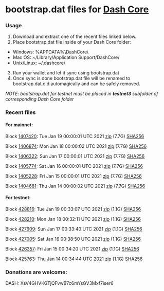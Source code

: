 # bootstrap.dat files for [Dash Core](https://github.com/dashpay/dash)

### Usage

1. Download and extract one of the recent files linked below.
2. Place bootstrap.dat file inside of your Dash Core folder:
 - Windows: %APPDATA%\DashCore\
 - Mac OS: ~/Library/Application Support/DashCore/
 - Unix/Linux: ~/.dashcore/
3. Run your wallet and let it sync using bootstrap.dat
4. Once sync is done bootstrap.dat file will be renamed to bootstrap.dat.old automagically and can be safely removed.

_NOTE: bootstrap.dat for testnet must be placed in **testnet3** subfolder of corresponding Dash Core folder_

### Recent files

#### For mainnet:

Block [1407420](https://insight.dash.org/insight/block/00000000000000191890ce40ea4d0fb856e77056cb3e0111da501e049b1c03ab): Tue Jan 19 00:00:01 UTC 2021 [zip](https://dash-bootstrap.ams3.digitaloceanspaces.com/mainnet/2021-01-19/bootstrap.dat.zip) (7.7G) [SHA256](https://dash-bootstrap.ams3.digitaloceanspaces.com/mainnet/2021-01-19/sha256.txt)

Block [1406874](https://insight.dash.org/insight/block/000000000000000e0e20375bf965df13b6782cf2bafa35987bce4ded19734964): Mon Jan 18 00:00:02 UTC 2021 [zip](https://dash-bootstrap.ams3.digitaloceanspaces.com/mainnet/2021-01-18/bootstrap.dat.zip) (7.7G) [SHA256](https://dash-bootstrap.ams3.digitaloceanspaces.com/mainnet/2021-01-18/sha256.txt)

Block [1406322](https://insight.dash.org/insight/block/0000000000000018ec417be2d5f6ff155bf9374f83e752174f04398980288132): Sun Jan 17 00:00:01 UTC 2021 [zip](https://dash-bootstrap.ams3.digitaloceanspaces.com/mainnet/2021-01-17/bootstrap.dat.zip) (7.7G) [SHA256](https://dash-bootstrap.ams3.digitaloceanspaces.com/mainnet/2021-01-17/sha256.txt)

Block [1405774](https://insight.dash.org/insight/block/0000000000000002252972593705edf09dae8959cdccba170f3cbaf85c65f89c): Sat Jan 16 00:00:01 UTC 2021 [zip](https://dash-bootstrap.ams3.digitaloceanspaces.com/mainnet/2021-01-16/bootstrap.dat.zip) (7.7G) [SHA256](https://dash-bootstrap.ams3.digitaloceanspaces.com/mainnet/2021-01-16/sha256.txt)

Block [1405228](https://insight.dash.org/insight/block/0000000000000009c8243b3ed2f7f76e1fa8f2b2fad62551bbe6c9e54731af36): Fri Jan 15 00:00:01 UTC 2021 [zip](https://dash-bootstrap.ams3.digitaloceanspaces.com/mainnet/2021-01-15/bootstrap.dat.zip) (7.7G) [SHA256](https://dash-bootstrap.ams3.digitaloceanspaces.com/mainnet/2021-01-15/sha256.txt)

Block [1404681](https://insight.dash.org/insight/block/0000000000000001c462fa7c0ad6cb80a9b148560939e5a3bc8c71dac3eb7355): Thu Jan 14 00:00:02 UTC 2021 [zip](https://dash-bootstrap.ams3.digitaloceanspaces.com/mainnet/2021-01-14/bootstrap.dat.zip) (7.7G) [SHA256](https://dash-bootstrap.ams3.digitaloceanspaces.com/mainnet/2021-01-14/sha256.txt)


#### For testnet:

Block [428816](https://testnet-insight.dashevo.org/insight/block/00000198bed5b8619b44cf4675276857f1d4be4c93a1e72b8ea055e060cc2ce5): Tue Jan 19 00:33:07 UTC 2021 [zip](https://dash-bootstrap.ams3.digitaloceanspaces.com/testnet/2021-01-19/bootstrap.dat.zip) (1.1G) [SHA256](https://dash-bootstrap.ams3.digitaloceanspaces.com/testnet/2021-01-19/sha256.txt)

Block [428210](https://testnet-insight.dashevo.org/insight/block/000002cdafe874720175c886ac39078e27592283afeb2b3b1b4fa0ed9a454113): Mon Jan 18 00:32:11 UTC 2021 [zip](https://dash-bootstrap.ams3.digitaloceanspaces.com/testnet/2021-01-18/bootstrap.dat.zip) (1.1G) [SHA256](https://dash-bootstrap.ams3.digitaloceanspaces.com/testnet/2021-01-18/sha256.txt)

Block [427609](https://testnet-insight.dashevo.org/insight/block/0000001b7de991b73da5d6a12f03d882b61b2936854ff21d71e2365e90a6c9eb): Sun Jan 17 00:33:40 UTC 2021 [zip](https://dash-bootstrap.ams3.digitaloceanspaces.com/testnet/2021-01-17/bootstrap.dat.zip) (1.1G) [SHA256](https://dash-bootstrap.ams3.digitaloceanspaces.com/testnet/2021-01-17/sha256.txt)

Block [427005](https://testnet-insight.dashevo.org/insight/block/0000011730a533ddb62b53179a56d8fee3e5f195c3d30ffcba35b9a16bc1b7a7): Sat Jan 16 00:38:50 UTC 2021 [zip](https://dash-bootstrap.ams3.digitaloceanspaces.com/testnet/2021-01-16/bootstrap.dat.zip) (1.1G) [SHA256](https://dash-bootstrap.ams3.digitaloceanspaces.com/testnet/2021-01-16/sha256.txt)

Block [426357](https://testnet-insight.dashevo.org/insight/block/000000be80fe29c9faa51e64839a18a8a9500ad7d85f8b41b009abb79399457b): Fri Jan 15 00:34:20 UTC 2021 [zip](https://dash-bootstrap.ams3.digitaloceanspaces.com/testnet/2021-01-15/bootstrap.dat.zip) (1.1G) [SHA256](https://dash-bootstrap.ams3.digitaloceanspaces.com/testnet/2021-01-15/sha256.txt)

Block [425763](https://testnet-insight.dashevo.org/insight/block/0000023727269d605859df1bde7b24b6d2304dc04c520ae9d8c38bfb35a14475): Thu Jan 14 00:34:44 UTC 2021 [zip](https://dash-bootstrap.ams3.digitaloceanspaces.com/testnet/2021-01-14/bootstrap.dat.zip) (1.1G) [SHA256](https://dash-bootstrap.ams3.digitaloceanspaces.com/testnet/2021-01-14/sha256.txt)


### Donations are welcome:

DASH: XsV4GHVKGTjQFvwB7c6mYsGV3Mxf7iser6
